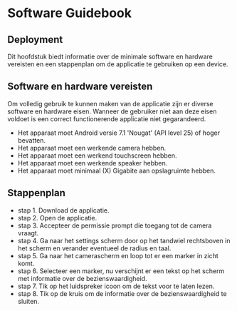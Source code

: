 # Software Guidebook

## Deployment
Dit hoofdstuk biedt informatie over de minimale software en hardware vereisten en een stappenplan om de applicatie te gebruiken op een device.

## Software en hardware vereisten
Om volledig gebruik te kunnen maken van de applicatie zijn er diverse software en hardware eisen. Wanneer de gebruiker niet aan deze eisen voldoet is een correct functionerende applicatie niet gegarandeerd.

- Het apparaat moet Android versie 7.1 'Nougat' (API level 25) of hoger bevatten.
- Het apparaat moet een werkende camera hebben.
- Het apparaat moet een werkend touchscreen hebben.
- Het apparaat moet een werkende speaker hebben.
- Het apparaat moet minimaal (X) Gigabite aan opslagruimte hebben.

## Stappenplan
- stap 1. Download de applicatie.
- stap 2. Open de applicatie.
- stap 3. Accepteer de permissie prompt die toegang tot de camera vraagt.
- stap 4. Ga naar het settings scherm door op het tandwiel rechtsboven in het scherm en verander eventueel de radius en taal.
- stap 5. Ga naar het camerascherm en loop tot er een marker in zicht komt.
- stap 6. Selecteer een marker, nu verschijnt er een tekst op het scherm met informatie over de bezienswaardigheid.
- stap 7. Tik op het luidspreker icoon om de tekst voor te laten lezen.
- stap 8. Tik op de kruis om de informatie over de bezienswaardigheid te sluiten.

